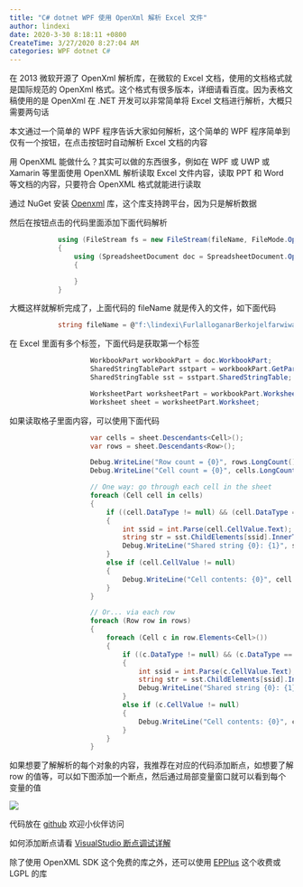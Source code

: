 ```yaml
---
title: "C# dotnet WPF 使用 OpenXml 解析 Excel 文件"
author: lindexi
date: 2020-3-30 8:18:11 +0800
CreateTime: 3/27/2020 8:27:04 AM
categories: WPF dotnet C#
---
```


在 2013 微软开源了 OpenXml 解析库，在微软的 Excel 文档，使用的文档格式就是国际规范的 OpenXml 格式。这个格式有很多版本，详细请看百度。因为表格文稿使用的是 OpenXml 在 .NET 开发可以非常简单将 Excel 文档进行解析，大概只需要两句话

<!--more-->


<!-- CreateTime:3/27/2020 8:27:04 AM -->

<!-- 发布 -->

本文通过一个简单的 WPF 程序告诉大家如何解析，这个简单的 WPF 程序简单到仅有一个按钮，在点击按钮时自动解析 Excel 文档的内容

用 OpenXML 能做什么？其实可以做的东西很多，例如在 WPF 或 UWP 或 Xamarin 等里面使用 OpenXML 解析读取 Excel 文件内容，读取 PPT 和 Word 等文档的内容，只要符合 OpenXML 格式就能进行读取

通过 NuGet 安装 [Openxml](https://www.nuget.org/packages/DocumentFormat.OpenXml) 库，这个库支持跨平台，因为只是解析数据

然后在按钮点击的代码里面添加下面代码解析

```csharp
            using (FileStream fs = new FileStream(fileName, FileMode.Open, FileAccess.Read, FileShare.ReadWrite))
            {
                using (SpreadsheetDocument doc = SpreadsheetDocument.Open(fs, false))
                {

                }
            }
```

大概这样就解析完成了，上面代码的 fileName 就是传入的文件，如下面代码

```csharp
            string fileName = @"f:\lindexi\FurlalloganarBerkojelfarwiwa.xlsx";
```

在 Excel 里面有多个标签，下面代码是获取第一个标签

```csharp
                    WorkbookPart workbookPart = doc.WorkbookPart;
                    SharedStringTablePart sstpart = workbookPart.GetPartsOfType<SharedStringTablePart>().First();
                    SharedStringTable sst = sstpart.SharedStringTable;

                    WorksheetPart worksheetPart = workbookPart.WorksheetParts.First();
                    Worksheet sheet = worksheetPart.Worksheet;
```

如果读取格子里面内容，可以使用下面代码

```csharp
                    var cells = sheet.Descendants<Cell>();
                    var rows = sheet.Descendants<Row>();

                    Debug.WriteLine("Row count = {0}", rows.LongCount());
                    Debug.WriteLine("Cell count = {0}", cells.LongCount());

                    // One way: go through each cell in the sheet
                    foreach (Cell cell in cells)
                    {
                        if ((cell.DataType != null) && (cell.DataType == CellValues.SharedString))
                        {
                            int ssid = int.Parse(cell.CellValue.Text);
                            string str = sst.ChildElements[ssid].InnerText;
                            Debug.WriteLine("Shared string {0}: {1}", ssid, str);
                        }
                        else if (cell.CellValue != null)
                        {
                            Debug.WriteLine("Cell contents: {0}", cell.CellValue.Text);
                        }
                    }

                    // Or... via each row
                    foreach (Row row in rows)
                    {
                        foreach (Cell c in row.Elements<Cell>())
                        {
                            if ((c.DataType != null) && (c.DataType == CellValues.SharedString))
                            {
                                int ssid = int.Parse(c.CellValue.Text);
                                string str = sst.ChildElements[ssid].InnerText;
                                Debug.WriteLine("Shared string {0}: {1}", ssid, str);
                            }
                            else if (c.CellValue != null)
                            {
                                Debug.WriteLine("Cell contents: {0}", c.CellValue.Text);
                            }
                        }
                    }
```

如果想要了解解析的每个对象的内容，我推荐在对应的代码添加断点，如想要了解 row 的值等，可以如下图添加一个断点，然后通过局部变量窗口就可以看到每个变量的值

<!-- ![](image/C# dotnet 使用 OpenXml 解析 Excel 文件/C# dotnet 使用 OpenXml 解析 Excel 文件0.png) -->

![](http://image.acmx.xyz/lindexi%2F2020327827229928.jpg)

代码放在 [github](https://github.com/lindexi/lindexi_gd/tree/21318ca39e614382a512ea354dfebf31b9fccf8e/Babukeelleneeoai) 欢迎小伙伴访问

如何添加断点请看 [VisualStudio 断点调试详解](https://blog.lindexi.com/post/VisualStudio-%E6%96%AD%E7%82%B9%E8%B0%83%E8%AF%95%E8%AF%A6%E8%A7%A3.html )

除了使用 OpenXML SDK 这个免费的库之外，还可以使用 [EPPlus](https://github.com/EPPlusSoftware/EPPlus ) 这个收费或 LGPL 的库

